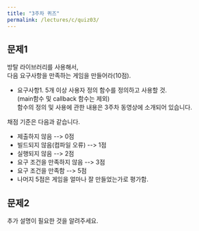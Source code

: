 ```yaml
---
title: "3주차 퀴즈"
permalink: /lectures/c/quiz03/
---
```


## 문제1
방탈 라이브러리를 사용해서,<br />
다음 요구사항을 만족하는 게임을 만들어라(10점).

- 요구사항1. 5개 이상 사용자 정의 함수를 정의하고 사용할 것.<br />
(main함수 및 callback 함수는 제외)<br />
함수의 정의 및 사용에 관한 내용은 3주차 동영상에 소개되어 있습니다.

채점 기준은 다음과 같습니다.
- 제출하지 않음 --> 0점
- 빌드되지 않음(컴파일 오류) --> 1점
- 실행되지 않음 --> 2점
- 요구 조건을 만족하지 않음 --> 3점
- 요구 조건을 만족함 --> 5점
- 나머지 5점은 게임을 얼마나 잘 만들었는가로 평가함.

## 문제2
추가 설명이 필요한 것을 알려주세요.
